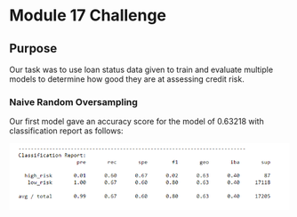 # Module 17 Challenge

## Purpose
Our task was to use loan status data given to train and evaluate multiple models to determine how good they are at assessing credit risk.

### Naive Random Oversampling
Our first model gave an accuracy score for the model of 0.63218 with classification report as follows:

![image-name](Resources/Imbal_Class1.PNG)
